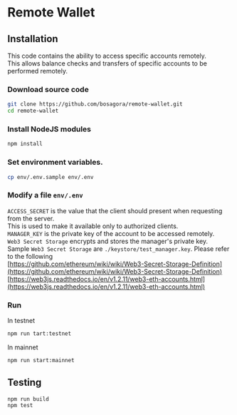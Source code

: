 # Remote Wallet

## Installation

This code contains the ability to access specific accounts remotely.  
This allows balance checks and transfers of specific accounts to be performed remotely.

### Download source code

```bash
git clone https://github.com/bosagora/remote-wallet.git
cd remote-wallet
```

### Install NodeJS modules

```bash
npm install
```

### Set environment variables.

```bash
cp env/.env.sample env/.env
```

### Modify a file `env/.env`

`ACCESS_SECRET` is the value that the client should present when requesting from the server.  
This is used to make it available only to authorized clients.  
`MANAGER_KEY` is the private key of the account to be accessed remotely.  
`Web3 Secret Storage` encrypts and stores the manager's private key.  
Sample `Web3 Secret Storage` are `./keystore/test_manager.key`.
Please refer to the following  
[https://github.com/ethereum/wiki/wiki/Web3-Secret-Storage-Definition](https://github.com/ethereum/wiki/wiki/Web3-Secret-Storage-Definition)  
[https://web3js.readthedocs.io/en/v1.2.11/web3-eth-accounts.html](https://web3js.readthedocs.io/en/v1.2.11/web3-eth-accounts.html)

### Run

In testnet

```bash
npm run tart:testnet
```

In mainnet

```bash
npm run start:mainnet
```

## Testing

```bash
npm run build
npm test
```

